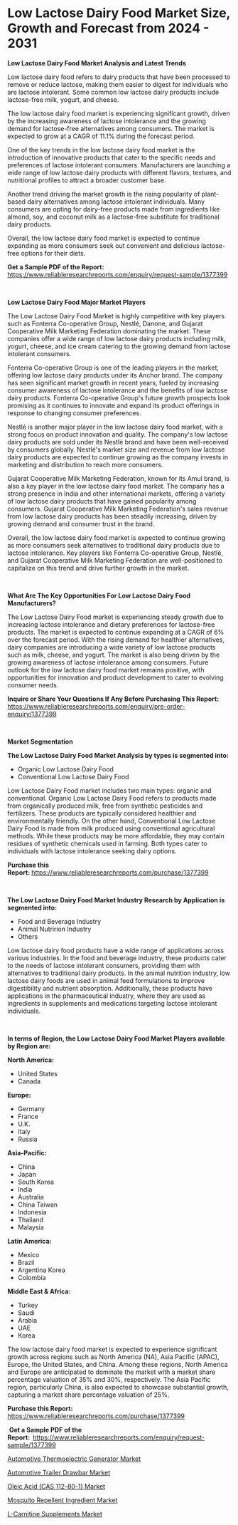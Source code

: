 <p><h1>Low Lactose Dairy Food Market Size, Growth and Forecast from 2024 - 2031</h1></p><p><strong>Low Lactose Dairy Food Market Analysis and Latest Trends</strong></p>
<p><p>Low lactose dairy food refers to dairy products that have been processed to remove or reduce lactose, making them easier to digest for individuals who are lactose intolerant. Some common low lactose dairy products include lactose-free milk, yogurt, and cheese.</p><p>The low lactose dairy food market is experiencing significant growth, driven by the increasing awareness of lactose intolerance and the growing demand for lactose-free alternatives among consumers. The market is expected to grow at a CAGR of 11.1% during the forecast period.</p><p>One of the key trends in the low lactose dairy food market is the introduction of innovative products that cater to the specific needs and preferences of lactose intolerant consumers. Manufacturers are launching a wide range of low lactose dairy products with different flavors, textures, and nutritional profiles to attract a broader customer base.</p><p>Another trend driving the market growth is the rising popularity of plant-based dairy alternatives among lactose intolerant individuals. Many consumers are opting for dairy-free products made from ingredients like almond, soy, and coconut milk as a lactose-free substitute for traditional dairy products.</p><p>Overall, the low lactose dairy food market is expected to continue expanding as more consumers seek out convenient and delicious lactose-free options for their diets.</p></p>
<p><strong>Get a Sample PDF of the Report:&nbsp;</strong> <a href="https://www.reliableresearchreports.com/enquiry/request-sample/1377399">https://www.reliableresearchreports.com/enquiry/request-sample/1377399</a></p>
<p>&nbsp;</p>
<p><strong>Low Lactose Dairy Food Major Market Players</strong></p>
<p><p>The Low Lactose Dairy Food Market is highly competitive with key players such as Fonterra Co-operative Group, Nestlé, Danone, and Gujarat Cooperative Milk Marketing Federation dominating the market. These companies offer a wide range of low lactose dairy products including milk, yogurt, cheese, and ice cream catering to the growing demand from lactose intolerant consumers.</p><p>Fonterra Co-operative Group is one of the leading players in the market, offering low lactose dairy products under its Anchor brand. The company has seen significant market growth in recent years, fueled by increasing consumer awareness of lactose intolerance and the benefits of low lactose dairy products. Fonterra Co-operative Group's future growth prospects look promising as it continues to innovate and expand its product offerings in response to changing consumer preferences.</p><p>Nestlé is another major player in the low lactose dairy food market, with a strong focus on product innovation and quality. The company's low lactose dairy products are sold under its Nestlé brand and have been well-received by consumers globally. Nestlé's market size and revenue from low lactose dairy products are expected to continue growing as the company invests in marketing and distribution to reach more consumers.</p><p>Gujarat Cooperative Milk Marketing Federation, known for its Amul brand, is also a key player in the low lactose dairy food market. The company has a strong presence in India and other international markets, offering a variety of low lactose dairy products that have gained popularity among consumers. Gujarat Cooperative Milk Marketing Federation's sales revenue from low lactose dairy products has been steadily increasing, driven by growing demand and consumer trust in the brand.</p><p>Overall, the low lactose dairy food market is expected to continue growing as more consumers seek alternatives to traditional dairy products due to lactose intolerance. Key players like Fonterra Co-operative Group, Nestlé, and Gujarat Cooperative Milk Marketing Federation are well-positioned to capitalize on this trend and drive further growth in the market.</p></p>
<p>&nbsp;</p>
<p><strong>What Are The Key Opportunities For Low Lactose Dairy Food Manufacturers?</strong></p>
<p><p>The Low Lactose Dairy Food market is experiencing steady growth due to increasing lactose intolerance and dietary preferences for lactose-free products. The market is expected to continue expanding at a CAGR of 6% over the forecast period. With the rising demand for healthier alternatives, dairy companies are introducing a wide variety of low lactose products such as milk, cheese, and yogurt. The market is also being driven by the growing awareness of lactose intolerance among consumers. Future outlook for the low lactose dairy food market remains positive, with opportunities for innovation and product development to cater to evolving consumer needs.</p></p>
<p><strong>Inquire or Share Your Questions If Any Before Purchasing This Report:</strong> <a href="https://www.reliableresearchreports.com/enquiry/pre-order-enquiry/1377399">https://www.reliableresearchreports.com/enquiry/pre-order-enquiry/1377399</a></p>
<p>&nbsp;</p>
<p><strong>Market Segmentation</strong></p>
<p><strong>The Low Lactose Dairy Food Market Analysis by types is segmented into:</strong></p>
<p><ul><li>Organic Low Lactose Dairy Food</li><li>Conventional Low Lactose Dairy Food</li></ul></p>
<p><p>Low Lactose Dairy Food market includes two main types: organic and conventional. Organic Low Lactose Dairy Food refers to products made from organically produced milk, free from synthetic pesticides and fertilizers. These products are typically considered healthier and environmentally friendly. On the other hand, Conventional Low Lactose Dairy Food is made from milk produced using conventional agricultural methods. While these products may be more affordable, they may contain residues of synthetic chemicals used in farming. Both types cater to individuals with lactose intolerance seeking dairy options.</p></p>
<p><strong>Purchase this Report:&nbsp;</strong><a href="https://www.reliableresearchreports.com/purchase/1377399">https://www.reliableresearchreports.com/purchase/1377399</a></p>
<p>&nbsp;</p>
<p><strong>The Low Lactose Dairy Food Market Industry Research by Application is segmented into:</strong></p>
<p><ul><li>Food and Beverage Industry</li><li>Animal Nutririon Industry</li><li>Others</li></ul></p>
<p><p>Low lactose dairy food products have a wide range of applications across various industries. In the food and beverage industry, these products cater to the needs of lactose intolerant consumers, providing them with alternatives to traditional dairy products. In the animal nutrition industry, low lactose dairy foods are used in animal feed formulations to improve digestibility and nutrient absorption. Additionally, these products have applications in the pharmaceutical industry, where they are used as ingredients in supplements and medications targeting lactose intolerant individuals.</p></p>
<p>&nbsp;</p>
<p><strong>In terms of Region, the Low Lactose Dairy Food Market Players available by Region are:</strong></p>
<p>
    <p> <strong> North America: </strong>
        <ul>
            <li>United States</li>
            <li>Canada</li>
        </ul>
        </p> 
    <p> <strong> Europe: </strong>
        <ul>
            <li>Germany</li>
            <li>France</li>
            <li>U.K.</li>
            <li>Italy</li>
            <li>Russia</li>
        </ul>
        </p> 
    <p> <strong> Asia-Pacific: </strong>
        <ul>
            <li>China</li>
            <li>Japan</li>
            <li>South Korea</li>
            <li>India</li>
            <li>Australia</li>
            <li>China Taiwan</li>
            <li>Indonesia</li>
            <li>Thailand</li>
            <li>Malaysia</li>
        </ul>
        </p> 
    <p> <strong> Latin America: </strong>
        <ul>
            <li>Mexico</li>
            <li>Brazil</li>
            <li>Argentina Korea</li>
            <li>Colombia</li>
        </ul>
        </p> 
    <p> <strong> Middle East & Africa: </strong>
        <ul>
            <li>Turkey</li>
            <li>Saudi</li>
            <li>Arabia</li>
            <li>UAE</li>
            <li>Korea</li>
        </ul>
    </p>
    </p>
<p><p>The low lactose dairy food market is expected to experience significant growth across regions such as North America (NA), Asia Pacific (APAC), Europe, the United States, and China. Among these regions, North America and Europe are anticipated to dominate the market with a market share percentage valuation of 35% and 30%, respectively. The Asia Pacific region, particularly China, is also expected to showcase substantial growth, capturing a market share percentage valuation of 25%.</p></p>
<p><strong>Purchase this Report: </strong><a href="https://www.reliableresearchreports.com/purchase/1377399">https://www.reliableresearchreports.com/purchase/1377399</a></p>
<p>&nbsp;<strong>Get a Sample PDF of the Report:&nbsp;&nbsp;</strong><a href="https://www.reliableresearchreports.com/enquiry/request-sample/1377399">https://www.reliableresearchreports.com/enquiry/request-sample/1377399</a></p>
<p><strong></strong></p>
<p><p><a href="https://view.publitas.com/reportprime-1/global-automotive-thermoelectric-generator-market-size-and-market-trends-insights-and-projections-from-2024-to-2031/">Automotive Thermoelectric Generator Market</a></p><p><a href="https://github.com/moyahfrancoestellec51j635wcx/Market-Research-Report-List-1/blob/main/automotive-trailer-drawbar-market.md">Automotive Trailer Drawbar Market</a></p><p><a href="https://bubble-tree-ea4.notion.site/Oleic-Acid-CAS-112-80-1-Market-Size-Market-Trends-and-Growth-Outlook-forecasted-for-period-from--6a29a650b8694ce09a0fdb7297f3ba2c">Oleic Acid (CAS 112-80-1) Market</a></p><p><a href="https://view.publitas.com/reportprime-1/mosquito-repellent-ingredient-market-analysis-and-market-size-global-industry-overview-market-segmentation-and-forecast-2024-to-2031/">Mosquito Repellent Ingredient Market</a></p><p><a href="https://github.com/lbird53714/Market-Research-Report-List-3/blob/main/l-carnitine-supplements-market.md">L-Carnitine Supplements Market</a></p></p>